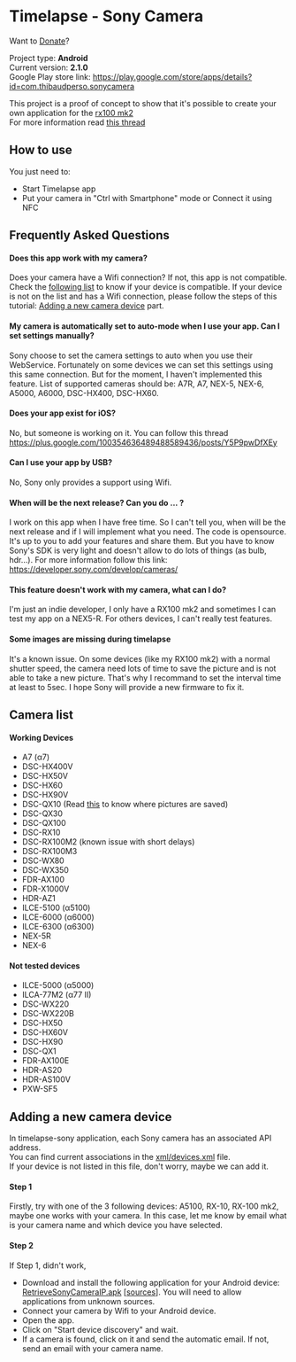 Timelapse - Sony Camera
=======================

Want to [Donate](https://www.paypal.com/cgi-bin/webscr?cmd=_donations&business=LFFFQZD9UNKRC&lc=FR&item_name=Thibaud%20Michel&item_number=1&currency_code=EUR&bn=PP-DonationsBF%3abtn_donate_LG%2egif%3aNonHosted)?  

Project type: **Android**  
Current version: **2.1.0**  
Google Play store link: https://play.google.com/store/apps/details?id=com.thibaudperso.sonycamera  


This project is a proof of concept to show that it's possible to create your own application for the [rx100 mk2](http://www.sony.co.uk/product/dsc-r-series/dsc-rx100m2)  
For more information read [this thread](https://camera.developer.sony.com/common/forum/en/viewtopic.php?f=21&t=121&start=10#p361)

How to use
----------

You just need to:
* Start Timelapse app
* Put your camera in "Ctrl with Smartphone" mode or Connect it using NFC


Frequently Asked Questions
--------------------------

#### Does this app work with my camera?
Does your camera have a Wifi connection? If not, this app is not compatible.
Check the [following list](https://github.com/ThibaudM/timelapse-sony#cameras-list) to know if your device is compatible. If your device is not on the list and has a Wifi connection, please follow the steps of this tutorial: [Adding a new camera device](https://github.com/ThibaudM/timelapse-sony#adding-a-new-camera-device) part.

#### My camera is automatically set to auto-mode when I use your app. Can I set settings manually?
Sony choose to set the camera settings to auto when you use their WebService. Fortunately on some devices we can set this settings using this same connection. But for the moment, I haven't implemented this feature. List of supported cameras should be: A7R, A7, NEX-5, NEX-6, A5000, A6000, DSC-HX400, DSC-HX60.

#### Does your app exist for iOS?
No, but someone is working on it. You can follow this thread https://plus.google.com/100354636489488589436/posts/Y5P9pwDfXEy

#### Can I use your app by USB?
No, Sony only provides a support using Wifi.

#### When will be the next release? Can you do ... ?
I work on this app when I have free time. So I can't tell you, when will be the next release and if I will implement what you need. The code is opensource. It's up to you to add your features and share them. But you have to know Sony's SDK is very light and doesn't allow to do lots of things (as bulb, hdr...). For more information follow this link: https://developer.sony.com/develop/cameras/

#### This feature doesn't work with my camera, what can I do?
I'm just an indie developer, I only have a RX100 mk2 and sometimes I can test my app on a NEX5-R. For others devices, I can't really test features.

#### Some images are missing during timelapse
It's a known issue. On some devices (like my RX100 mk2) with a normal shutter speed, the camera need lots of time to save the picture and is not able to take a new picture. That's why I recommand to set the interval time at least to 5sec. I hope Sony will provide a new firmware to fix it.


Camera list
------------

#### Working Devices
* A7 (α7)
* DSC-HX400V
* DSC-HX50V
* DSC-HX60
* DSC-HX90V
* DSC-QX10 (Read [this](https://us.en.kb.sony.com/app/answers/detail/a_id/43716/c/65,66/p/40096,90706,90707/) to know where pictures are saved)
* DSC-QX30
* DSC-QX100
* DSC-RX10
* DSC-RX100M2 (known issue with short delays)
* DSC-RX100M3
* DSC-WX80
* DSC-WX350
* FDR-AX100
* FDR-X1000V
* HDR-AZ1
* ILCE-5100 (α5100)
* ILCE-6000 (α6000)
* ILCE-6300 (α6300)
* NEX-5R
* NEX-6


#### Not tested devices
* ILCE-5000 (α5000)
* ILCA-77M2 (α77 II)
* DSC-WX220
* DSC-WX220B
* DSC-HX50
* DSC-HX60V
* DSC-HX90
* DSC-QX1
* FDR-AX100E
* HDR-AS20
* HDR-AS100V
* PXW-SF5


Adding a new camera device
--------------------------

In timelapse-sony application, each Sony camera has an associated API address.  
You can find current associations in the [xml/devices.xml](https://github.com/ThibaudM/timelapse-sony/blob/master/app/src/main/res/xml/devices.xml) file.  
If your device is not listed in this file, don't worry, maybe we can add it.

#### Step 1
Firstly, try with one of the 3 following devices: A5100, RX-10, RX-100 mk2, maybe one works with your camera. In this case, let me know by email what is your camera name and which device you have selected.

#### Step 2
If Step 1, didn't work, 
* Download and install the following application for your Android device: [RetrieveSonyCameraIP.apk](http://thibaud-michel.com/timelapse/RetrieveSonyCameraIP.apk) [[sources](http://thibaud-michel.com/timelapse/RetrieveSonyCameraIP-src.zip)]. You will need to allow applications from unknown sources.
* Connect your camera by Wifi to your Android device.
* Open the app.
* Click on "Start device discovery" and wait.
* If a camera is found, click on it and send the automatic email. If not, send an email with your camera name.
